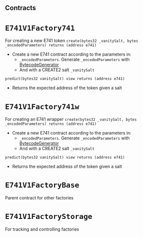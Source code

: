 ## Contracts

# `E741V1Factory741`
For creating a new E741 token
  `create(bytes32 _vanitySalt, bytes _encodedParameters) returns (address e741)`
   - Create a new E741 contract according to the parameters in:
      - `_encodedParameters`. Generate `_encodedParameters` with [BytecodeGenerator](/src/utils/BytecodeGenerator.sol)
      - And with a CREATE2 salt `_vanitySalt`
        
  `predict(bytes32 vanitySalt) view returns (address e741)`
    
  - Returns the expected address of the token given a salt
     
# `E741V1Factory741w`
For creating an E741 wrapper
  `create(bytes32 _vanitySalt, bytes _encodedParameters) returns (address e741)`
   - Create a new E741 contract according to the parameters in:
      - `_encodedParameters`. Generate `_encodedParameters` with [BytecodeGenerator](/src/utils/BytecodeGenerator.sol)
      - And with a CREATE2 salt `_vanitySalt`
        
  `predict(bytes32 vanitySalt) view returns (address e741)`
    
  - Returns the expected address of the token given a salt
    
# `E741V1FactoryBase`
Parent contract for other factories

# `E741V1FactoryStorage`
For tracking and controlling factories
